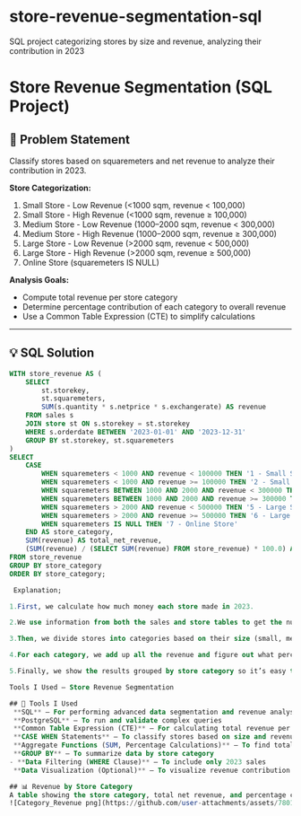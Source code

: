# store-revenue-segmentation-sql
SQL project categorizing stores by size and revenue, analyzing their contribution in 2023
# Store Revenue Segmentation (SQL Project)

## 🧩 Problem Statement
Classify stores based on squaremeters and net revenue to analyze their contribution in 2023.

**Store Categorization:**
1. Small Store - Low Revenue (<1000 sqm, revenue < 100,000)  
2. Small Store - High Revenue (<1000 sqm, revenue ≥ 100,000)  
3. Medium Store - Low Revenue (1000–2000 sqm, revenue < 300,000)  
4. Medium Store - High Revenue (1000–2000 sqm, revenue ≥ 300,000)  
5. Large Store - Low Revenue (>2000 sqm, revenue < 500,000)  
6. Large Store - High Revenue (>2000 sqm, revenue ≥ 500,000)  
7. Online Store (squaremeters IS NULL)

**Analysis Goals:**
- Compute total revenue per store category  
- Determine percentage contribution of each category to overall revenue  
- Use a Common Table Expression (CTE) to simplify calculations

---

## 💡 SQL Solution
```sql
WITH store_revenue AS (
    SELECT
        st.storekey,
        st.squaremeters,
        SUM(s.quantity * s.netprice * s.exchangerate) AS revenue
    FROM sales s
    JOIN store st ON s.storekey = st.storekey
    WHERE s.orderdate BETWEEN '2023-01-01' AND '2023-12-31'
    GROUP BY st.storekey, st.squaremeters
)
SELECT
    CASE
        WHEN squaremeters < 1000 AND revenue < 100000 THEN '1 - Small Store - Low Revenue'
        WHEN squaremeters < 1000 AND revenue >= 100000 THEN '2 - Small Store - High Revenue'
        WHEN squaremeters BETWEEN 1000 AND 2000 AND revenue < 300000 THEN '3 - Medium Store - Low Revenue'
        WHEN squaremeters BETWEEN 1000 AND 2000 AND revenue >= 300000 THEN '4 - Medium Store - High Revenue'
        WHEN squaremeters > 2000 AND revenue < 500000 THEN '5 - Large Store - Low Revenue'
        WHEN squaremeters > 2000 AND revenue >= 500000 THEN '6 - Large Store - High Revenue'
        WHEN squaremeters IS NULL THEN '7 - Online Store'
    END AS store_category,
    SUM(revenue) AS total_net_revenue,
    (SUM(revenue) / (SELECT SUM(revenue) FROM store_revenue) * 100.0) AS percentage_contribution
FROM store_revenue
GROUP BY store_category 
ORDER BY store_category;

 Explanation;

1.First, we calculate how much money each store made in 2023.

2.We use information from both the sales and store tables to get the numbers we need.

3.Then, we divide stores into categories based on their size (small, medium, large) and revenue (low or high). Online stores are grouped separately.

4.For each category, we add up all the revenue and figure out what percentage of the total revenue it represents.

5.Finally, we show the results grouped by store category so it’s easy to compare.

Tools I Used — Store Revenue Segmentation

## 🧰 Tools I Used
 **SQL** – For performing advanced data segmentation and revenue analysis  
 **PostgreSQL** – To run and validate complex queries  
 **Common Table Expression (CTE)** – For calculating total revenue per store before categorization  
 **CASE WHEN Statements** – To classify stores based on size and revenue level  
 **Aggregate Functions (SUM, Percentage Calculations)** – To find total and percentage contributions  
 **GROUP BY** – To summarize data by store category  
- **Data Filtering (WHERE Clause)** – To include only 2023 sales  
 **Data Visualization (Optional)** – To visualize revenue contribution by store categories

## 📊 Revenue by Store Category
A table showing the store category, total net revenue, and percentage contribution for each store category in 2023.
![Category_Revenue png](https://github.com/user-attachments/assets/78016712-1685-4f50-b93c-cd97fbb593ac)

